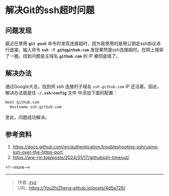 # 解决Git的ssh超时问题

## 问题发现

最近在使用 **`git push`** 命令时发现连接超时，因为我使用的是用公钥走ssh协议进行连接，输入命令 **`ssh -T git@github.com`** 发现果然是ssh连接超时。在网上搜索了一圈，找到问题是主域名 **`github.com`** 的 IP 被彻底墙了。

## 解决办法

通过Google大法，找到供 ssh 连接的子域名 `ssh.github.com` IP 还活着。因此，解决办法就是往 **`~/.ssh/config`** 文件 中添加下面的配置：

```bash
Host github.com
  Hostname ssh.github.com
```

至此，问题成功解决。

## 参考资料

1. https://docs.github.com/en/authentication/troubleshooting-ssh/using-ssh-over-the-https-port
2. https://ww-rm.top/posts/2024/01/17/githubssh-timeout/

&lt;!--more--&gt;


---

> 作者: [zyz](https://github.com/YouZhiZheng)  
> URL: https://YouZhiZheng.github.io/posts/4d5a726/  

